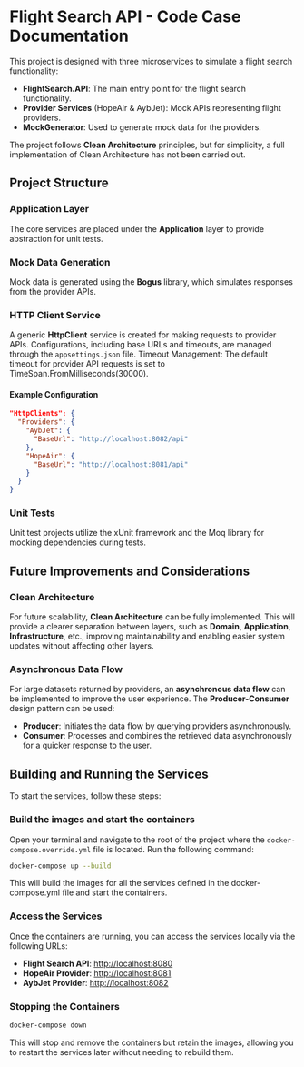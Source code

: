 # Flight Search API - Code Case Documentation

This project is designed with three microservices to simulate a flight search functionality:

- **FlightSearch.API**: The main entry point for the flight search functionality.
- **Provider Services** (HopeAir & AybJet): Mock APIs representing flight providers.
- **MockGenerator**: Used to generate mock data for the providers.

The project follows **Clean Architecture** principles, but for simplicity, a full implementation of Clean Architecture has not been carried out.

## Project Structure

### Application Layer
The core services are placed under the **Application** layer to provide abstraction for unit tests.

### Mock Data Generation
Mock data is generated using the **Bogus** library, which simulates responses from the provider APIs.

### HTTP Client Service
A generic **HttpClient** service is created for making requests to provider APIs. Configurations, including base URLs and timeouts, are managed through the `appsettings.json` file.
Timeout Management: The default timeout for provider API requests is set to TimeSpan.FromMilliseconds(30000).

#### Example Configuration

```json
"HttpClients": {
  "Providers": {
    "AybJet": {
      "BaseUrl": "http://localhost:8082/api"
    },
    "HopeAir": {
      "BaseUrl": "http://localhost:8081/api"
    }
  }
}
```

### Unit Tests
Unit test projects utilize the xUnit framework and the Moq library for mocking dependencies during tests.

## Future Improvements and Considerations

### Clean Architecture
For future scalability, **Clean Architecture** can be fully implemented. This will provide a clearer separation between layers, such as **Domain**, **Application**, **Infrastructure**, etc., improving maintainability and enabling easier system updates without affecting other layers.

### Asynchronous Data Flow
For large datasets returned by providers, an **asynchronous data flow** can be implemented to improve the user experience. The **Producer-Consumer** design pattern can be used:

- **Producer**: Initiates the data flow by querying providers asynchronously.
- **Consumer**: Processes and combines the retrieved data asynchronously for a quicker response to the user.


## Building and Running the Services

To start the services, follow these steps:

### Build the images and start the containers
Open your terminal and navigate to the root of the project where the `docker-compose.override.yml` file is located. Run the following command:

```bash
docker-compose up --build
```
This will build the images for all the services defined in the docker-compose.yml file and start the containers.

### Access the Services

Once the containers are running, you can access the services locally via the following URLs:

- **Flight Search API**: [http://localhost:8080](http://localhost:8080)
- **HopeAir Provider**: [http://localhost:8081](http://localhost:8081)
- **AybJet Provider**: [http://localhost:8082](http://localhost:8082)

### Stopping the Containers
```bash
docker-compose down
```
This will stop and remove the containers but retain the images, allowing you to restart the services later without needing to rebuild them.